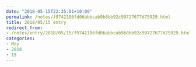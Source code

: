 ```yaml
---
date: "2018-05-15T22:35:01+10:00"
permalink: /notes/f9742186fd06abbcab9b8bb92c99727677d75929.html
title: 2018/05/15 entry
redirect_from:
- /notes/entry/2018/05/15/f9742186fd06abbcab9b8bb92c99727677d75929.html
categories:
- May
- 2018
- 15
---
```

